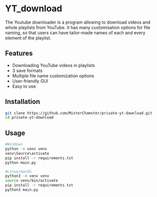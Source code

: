 # YT_download

The Youtube downloader is a program allowing to download videos and whole playlists from YouTube. It has many customisation options for file naming, so that users can have tailor-made names of each and every element of the playlist.

## Features
- Downloading YouTube videos in playlists
- 3 save formats
- Multiple file name customization options
- User-friendly GUI
- Easy to use
  
## Installation
```bash
git clone https://github.com/MisterChamster/private-yt-download.git
cd private-yt-download
```

## Usage
```bash
#Windows
python -m venv venv
venv\Source\activate
pip install -r requirements.txt
python main.py
```
```bash
#Linux/macOS
python3 -m venv venv
source venv/bin/activate
pip install -r requirements.txt
python3 main.py
```
